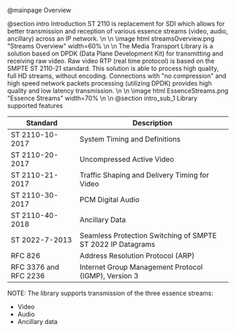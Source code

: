@mainpage Overview

@section intro Introduction
ST 2110 is replacement for SDI which allows for better transmission and reception of various essence streams (video, audio, ancillary) across an IP network.
\n
\n
\image html streamsOverview.png "Streams Overview" width=60%
\n
\n
The Media Transport Library is a solution based on DPDK (Data Plane Development Kit) for transmitting and receiving raw video. Raw video RTP (real time protocol) is based on the SMPTE ST 2110-21 standard. This solution is able to process high quality, full HD streams, without encoding. Connections with "no compression" and high speed network packets processing (utilizing DPDK) provides high quality and low latency transmission.
\n
\n
\image html EssenceStreams.png "Essence Streams" width=70%
\n
\n
@section intro_sub_1 Library supported features

Standard | Description
--- | ---
ST 2110-10-2017 |   System Timing and Definitions
ST 2110-20-2017 |   Uncompressed Active Video
ST 2110-21-2017 |   Traffic Shaping and Delivery Timing for Video
ST 2110-30-2017 |   PCM Digital Audio
ST 2110-40-2018 |   Ancillary Data
ST 2022-7-2013  |   Seamless Protection Switching of SMPTE ST 2022 IP Datagrams
RFC 826         |   Address Resolution Protocol (ARP)
RFC 3376 and RFC 2236       |   Internet Group Management Protocol (IGMP), Version 3

NOTE: The library supports transmission of the three essence streams:

* Video
* Audio
* Ancillary data
